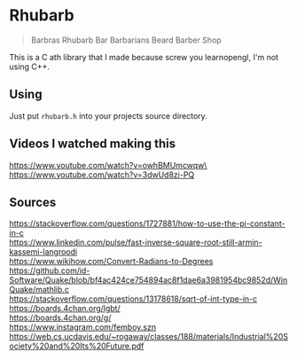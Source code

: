 # Rhubarb

> Barbras Rhubarb Bar Barbarians Beard Barber Shop

This is a C ath library that I made because screw you learnopengl, I'm not using C++.

## Using

Just put `rhubarb.h` into your projects source directory.

## Videos I watched making this

https://www.youtube.com/watch?v=owhBMUmcwqw\
https://www.youtube.com/watch?v=3dwUd8zi-PQ

## Sources

https://stackoverflow.com/questions/1727881/how-to-use-the-pi-constant-in-c \
https://www.linkedin.com/pulse/fast-inverse-square-root-still-armin-kassemi-langroodi \
https://www.wikihow.com/Convert-Radians-to-Degrees \
https://github.com/id-Software/Quake/blob/bf4ac424ce754894ac8f1dae6a3981954bc9852d/WinQuake/mathlib.c \
https://stackoverflow.com/questions/13178618/sqrt-of-int-type-in-c \
https://boards.4chan.org/lgbt/ \
https://boards.4chan.org/g/ \
https://www.instagram.com/femboy.szn
https://web.cs.ucdavis.edu/~rogaway/classes/188/materials/Industrial%20Society%20and%20Its%20Future.pdf